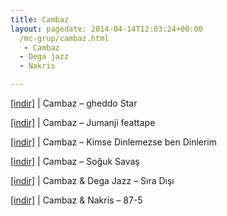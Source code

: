 ```yaml
---
title: Cambaz
layout: pagedate: 2014-04-14T12:03:24+00:00
  /mc-grup/cambaz.html
   - Cambaz
  - Dega jazz
  - Nakris

---
```

<a href="https://cloud.mail.ru/public/9e9b5ce443ae/Cambaz%20-%20GhettoStar" target="_blank">[indir]</a> | Cambaz &#8211; gheddo Star

<a href="https://cloud.mail.ru/public/e7e43fcdeb8b/Cambaz%20-%20Jumanji%20Feattape" target="_blank">[indir]</a> | Cambaz &#8211; Jumanji feattape

<a href="https://cloud.mail.ru/public/a618538d519a/Cambaz%20-%20Kimse%20Dinlemezse%20Ben%20Dinlerim" target="_blank">[indir]</a> | Cambaz &#8211; Kimse Dinlemezse ben Dinlerim

<a href="https://cloud.mail.ru/public/0ea5f18140a2/Cambaz%20-%20Soguk%20Savas" target="_blank">[indir]</a> | Cambaz &#8211; Soğuk Savaş

<a href="https://cloud.mail.ru/public/e5a9bfc2c41c/Cambaz%20%26%20Dega%20Jazz%20-%20Sira%20Disi" target="_blank">[indir]</a> | Cambaz & Dega Jazz &#8211; Sıra Dışı

<a href="https://cloud.mail.ru/public/1cc519c70f85/Cambaz%20%26%20Nakris%20-%2087-5" target="_blank">[indir]</a> | Cambaz & Nakris &#8211; 87-5
